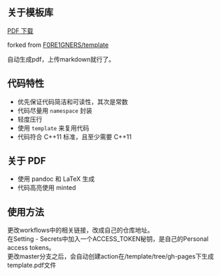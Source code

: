 ## 关于模板库

[PDF 下载](https://github.com/onglu1/template/blob/gh-pages/template.pdf)

forked from [F0RE1GNERS/template](https://github.com/F0RE1GNERS/template)

自动生成pdf，上传markdown就行了。

## 代码特性

+ 优先保证代码简洁和可读性，其次是常数
+ 代码尽量用 `namespace` 封装
+ 轻度压行
+ 使用 `template` 来复用代码
+ 代码符合 C++11 标准，且至少需要 C++11


## 关于 PDF

+ 使用 pandoc 和 LaTeX 生成
+ 代码高亮使用 minted

## 使用方法  
更改workflows中的相关链接，改成自己的仓库地址。  
在Setting - Secrets中加入一个ACCESS_TOKEN秘钥，是自己的Personal access tokens。  
更改master分支之后，会自动创建action在/template/tree/gh-pages下生成template.pdf文件  
